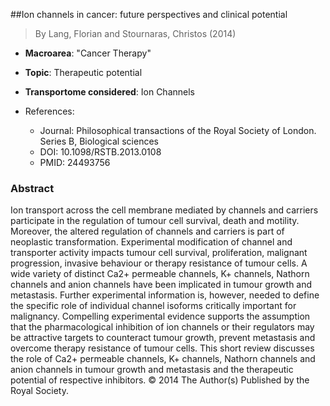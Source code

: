 ##Ion channels in cancer: future perspectives and clinical potential

> By Lang, Florian and Stournaras, Christos (2014)

- **Macroarea**: "Cancer Therapy"
- **Topic**: Therapeutic potential
- **Transportome considered**: Ion Channels

- References:
  - Journal: Philosophical transactions of the Royal Society of London. Series B, Biological sciences
  - DOI: 10.1098/RSTB.2013.0108
  - PMID: 24493756

### Abstract

Ion transport across the cell membrane mediated by channels and carriers participate in the regulation of tumour cell survival, death and motility. Moreover, the altered regulation of channels and carriers is part of neoplastic transformation. Experimental modification of channel and transporter activity impacts tumour cell survival, proliferation, malignant progression, invasive behaviour or therapy resistance of tumour cells. A wide variety of distinct Ca2+ permeable channels, K+ channels, Nathorn channels and anion channels have been implicated in tumour growth and metastasis. Further experimental information is, however, needed to define the specific role of individual channel isoforms critically important for malignancy. Compelling experimental evidence supports the assumption that the pharmacological inhibition of ion channels or their regulators may be attractive targets to counteract tumour growth, prevent metastasis and overcome therapy resistance of tumour cells. This short review discusses the role of Ca2+ permeable channels, K+ channels, Nathorn channels and anion channels in tumour growth and metastasis and the therapeutic potential of respective inhibitors. © 2014 The Author(s) Published by the Royal Society.
